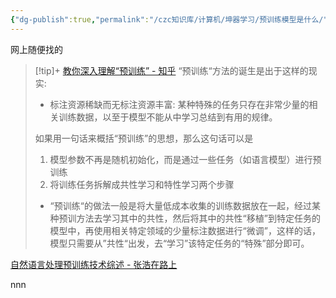 ```yaml
---
{"dg-publish":true,"permalink":"/czc知识库/计算机/坤器学习/预训练模型是什么/","dgPassFrontmatter":true,"created":"2024-06-18T17:45:20.802+08:00","updated":"2024-12-08T12:25:39.594+08:00"}
---
```





网上随便找的
> [!tip]+ [教你深入理解“预训练” - 知乎](https://zhuanlan.zhihu.com/p/370859857)
> “预训练“方法的诞生是出于这样的现实:
> - 标注资源稀缺而无标注资源丰富: 某种特殊的任务只存在非常少量的相关训练数据，以至于模型不能从中学习总结到有用的规律。
>
>如果用一句话来概括“预训练”的思想，那么这句话可以是
>1. 模型参数不再是随机初始化，而是通过一些任务（如语言模型）进行预训练
>2. 将训练任务拆解成共性学习和特性学习两个步骤
>	- “预训练“的做法一般是将大量低成本收集的训练数据放在一起，经过某种预训方法去学习其中的共性，然后将其中的共性“移植”到特定任务的模型中，再使用相关特定领域的少量标注数据进行“微调”，这样的话，模型只需要从”共性“出发，去“学习”该特定任务的“特殊”部分即可。


[自然语言处理预训练技术综述 - 张浩在路上](https://imzhanghao.com/2021/11/15/ptms-pre-trained-models/)

nnn











